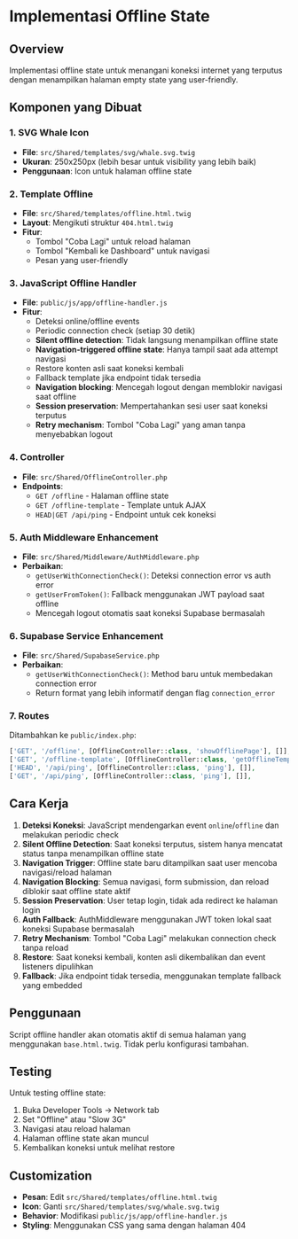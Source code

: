 # Implementasi Offline State

## Overview
Implementasi offline state untuk menangani koneksi internet yang terputus dengan menampilkan halaman empty state yang user-friendly.

## Komponen yang Dibuat

### 1. SVG Whale Icon
- **File**: `src/Shared/templates/svg/whale.svg.twig`
- **Ukuran**: 250x250px (lebih besar untuk visibility yang lebih baik)
- **Penggunaan**: Icon untuk halaman offline state

### 2. Template Offline
- **File**: `src/Shared/templates/offline.html.twig`
- **Layout**: Mengikuti struktur `404.html.twig`
- **Fitur**:
  - Tombol "Coba Lagi" untuk reload halaman
  - Tombol "Kembali ke Dashboard" untuk navigasi
  - Pesan yang user-friendly

### 3. JavaScript Offline Handler
- **File**: `public/js/app/offline-handler.js`
- **Fitur**:
  - Deteksi online/offline events
  - Periodic connection check (setiap 30 detik)
  - **Silent offline detection**: Tidak langsung menampilkan offline state
  - **Navigation-triggered offline state**: Hanya tampil saat ada attempt navigasi
  - Restore konten asli saat koneksi kembali
  - Fallback template jika endpoint tidak tersedia
  - **Navigation blocking**: Mencegah logout dengan memblokir navigasi saat offline
  - **Session preservation**: Mempertahankan sesi user saat koneksi terputus
  - **Retry mechanism**: Tombol "Coba Lagi" yang aman tanpa menyebabkan logout

### 4. Controller
- **File**: `src/Shared/OfflineController.php`
- **Endpoints**:
  - `GET /offline` - Halaman offline state
  - `GET /offline-template` - Template untuk AJAX
  - `HEAD|GET /api/ping` - Endpoint untuk cek koneksi

### 5. Auth Middleware Enhancement
- **File**: `src/Shared/Middleware/AuthMiddleware.php`
- **Perbaikan**:
  - `getUserWithConnectionCheck()`: Deteksi connection error vs auth error
  - `getUserFromToken()`: Fallback menggunakan JWT payload saat offline
  - Mencegah logout otomatis saat koneksi Supabase bermasalah

### 6. Supabase Service Enhancement
- **File**: `src/Shared/SupabaseService.php`
- **Perbaikan**:
  - `getUserWithConnectionCheck()`: Method baru untuk membedakan connection error
  - Return format yang lebih informatif dengan flag `connection_error`

### 7. Routes
Ditambahkan ke `public/index.php`:
```php
['GET', '/offline', [OfflineController::class, 'showOfflinePage'], []],
['GET', '/offline-template', [OfflineController::class, 'getOfflineTemplate'], []],
['HEAD', '/api/ping', [OfflineController::class, 'ping'], []],
['GET', '/api/ping', [OfflineController::class, 'ping'], []],
```

## Cara Kerja

1. **Deteksi Koneksi**: JavaScript mendengarkan event `online`/`offline` dan melakukan periodic check
2. **Silent Offline Detection**: Saat koneksi terputus, sistem hanya mencatat status tanpa menampilkan offline state
3. **Navigation Trigger**: Offline state baru ditampilkan saat user mencoba navigasi/reload halaman
4. **Navigation Blocking**: Semua navigasi, form submission, dan reload diblokir saat offline state aktif
5. **Session Preservation**: User tetap login, tidak ada redirect ke halaman login
6. **Auth Fallback**: AuthMiddleware menggunakan JWT token lokal saat koneksi Supabase bermasalah
7. **Retry Mechanism**: Tombol "Coba Lagi" melakukan connection check tanpa reload
8. **Restore**: Saat koneksi kembali, konten asli dikembalikan dan event listeners dipulihkan
9. **Fallback**: Jika endpoint tidak tersedia, menggunakan template fallback yang embedded

## Penggunaan

Script offline handler akan otomatis aktif di semua halaman yang menggunakan `base.html.twig`. Tidak perlu konfigurasi tambahan.

## Testing

Untuk testing offline state:
1. Buka Developer Tools → Network tab
2. Set "Offline" atau "Slow 3G"
3. Navigasi atau reload halaman
4. Halaman offline state akan muncul
5. Kembalikan koneksi untuk melihat restore

## Customization

- **Pesan**: Edit `src/Shared/templates/offline.html.twig`
- **Icon**: Ganti `src/Shared/templates/svg/whale.svg.twig`
- **Behavior**: Modifikasi `public/js/app/offline-handler.js`
- **Styling**: Menggunakan CSS yang sama dengan halaman 404